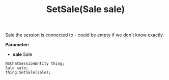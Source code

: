 ﻿---
uid: crmscript_ref_NSChatSessionEntity_SetSale
title: SetSale(Sale sale)
intellisense: NSChatSessionEntity.SetSale
keywords: NSChatSessionEntity, GetSale
so.topic: reference
---

Sale the session is connected to - could be empty if we don't know exactly.

**Parameter:** 
 - **sale** Sale

```crmscript
NSChatSessionEntity thing;
Sale sale;
thing.SetSale(sale);
```

